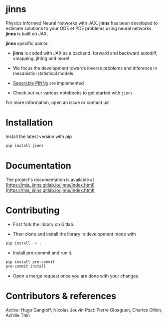 jinns
=====

Physics Informed Neural Networks with JAX. **jinns** has been developed to estimate solutions to your ODE et PDE problems using neural networks.
**jinns** is built on JAX.

**jinns** specific points:

- **jinns** is coded with JAX as a backend: forward and backward autodiff, vmapping, jitting and more!

- We focus the development towards inverse problems and inference in mecanistic-statistical models

- [Separable PINNs](https://openreview.net/pdf?id=dEySGIcDnI) are implemented

- Check out our various notebooks to get started with `jinns`

For more information, open an issue or contact us!

# Installation

Install the latest version with pip

```bash
pip install jinns
```

# Documentation

The project's documentation is available at [https://mia_jinns.gitlab.io/jinns/index.html](https://mia_jinns.gitlab.io/jinns/index.html)

# Contributing

* First fork the library on Gitlab.

* Then clone and install the library in development mode with

```bash
pip install -e .
```

* Install pre-commit and run it.

```bash
pip install pre-commit
pre-commit install
```

* Open a merge request once you are done with your changes.

# Contributors & references

*Active*: Hugo Gangloff, Nicolas Jouvin
*Past*: Pierre Gloaguen, Charles Ollion, Achille Thin
